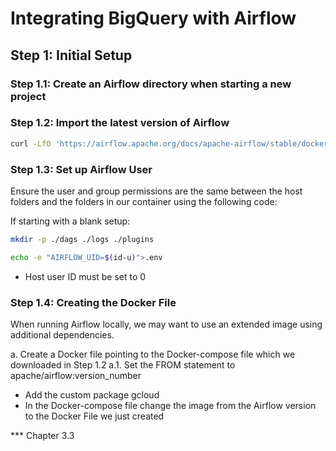 # Integrating BigQuery with Airflow

## Step 1: Initial Setup

### Step 1.1: Create an Airflow directory when starting a new project

### Step 1.2: Import the latest version of Airflow

```bash
curl -LfO 'https://airflow.apache.org/docs/apache-airflow/stable/docker-compose.yaml'
```
### Step 1.3: Set up Airflow User

Ensure the user and group permissions are the same between the host folders and the folders in our container using the following code:
  

If starting with a blank setup:
 ```bash
 mkdir -p ./dags ./logs ./plugins
 ```
 
 ```bash
 echo -e "AIRFLOW_UID=$(id-u)">.env
 ```
 * Host user ID must be set to 0

### Step 1.4: Creating the Docker File
When running Airflow locally, we may want to use an extended image using additional dependencies.

a. Create a Docker file pointing to the Docker-compose file which we downloaded in Step 1.2 
  a.1. Set the FROM statement to apache/airflow:version_number
* Add the custom package gcloud
* In the Docker-compose file change the image from the Airflow version to the Docker File we just created






















*** Chapter 3.3
